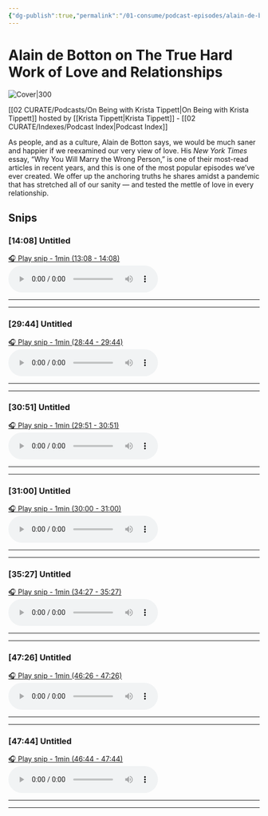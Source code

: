 ```yaml
---
{"dg-publish":true,"permalink":"/01-consume/podcast-episodes/alain-de-botton-on-the-true-hard-work-of-love-and-relationships/","title":"Alain de Botton on The True Hard Work of Love and Relationships","tags":["love","relationships","podcasts"]}
---
```


# Alain de Botton on The True Hard Work of Love and Relationships


![Cover|300](https://wsrv.nl/?url=https%3A%2F%2Fimage.simplecastcdn.com%2Fimages%2Fd5bd87cf-c1b4-4724-a2e0-67be37425906%2Fa6b148ee-97c6-4a85-9e41-868133c93db6%2F3000x3000%2Fonbe-isolated-master-logo-square.jpg%3Faid%3Drss_feed&w=300&h=300)

[[02 CURATE/Podcasts/On Being with Krista Tippett\|On Being with Krista Tippett]] hosted by [[Krista Tippett\|Krista Tippett]] - [[02 CURATE/Indexes/Podcast Index\|Podcast Index]]

As people, and as a culture, Alain de Botton says, we would be much saner and happier if we reexamined our very view of love. His _New York Times_ essay, “Why You Will Marry the Wrong Person,” is one of their most-read articles in recent years, and this is one of the most popular episodes we’ve ever created. We offer up the anchoring truths he shares amidst a pandemic that has stretched all of our sanity — and tested the mettle of love in every relationship.

## Snips


### [14:08] Untitled


[🎧 Play snip - 1min️ (13:08 - 14:08)](https://share.snipd.com/snip/8b3af4d5-d2b5-419c-9971-5f161fe0b0f3)
<audio controls> <source src="https://dts.podtrac.com/redirect.mp3/afp-901179-injected.calisto.simplecastaudio.com/85760130-020c-4d30-8e15-26c5c451394f/episodes/4884cb13-3b14-4fcc-b046-997d3a0be4d4/audio/128/default.mp3?aid=rss_feed&awCollectionId=85760130-020c-4d30-8e15-26c5c451394f&awEpisodeId=4884cb13-3b14-4fcc-b046-997d3a0be4d4&feed=AuAxH_Bf#t=13:08,14:08"> </audio>




---




---


### [29:44] Untitled


[🎧 Play snip - 1min️ (28:44 - 29:44)](https://share.snipd.com/snip/837f28f2-a3d5-460b-9e37-4e84e684ac9e)
<audio controls> <source src="https://dts.podtrac.com/redirect.mp3/afp-901179-injected.calisto.simplecastaudio.com/85760130-020c-4d30-8e15-26c5c451394f/episodes/4884cb13-3b14-4fcc-b046-997d3a0be4d4/audio/128/default.mp3?aid=rss_feed&awCollectionId=85760130-020c-4d30-8e15-26c5c451394f&awEpisodeId=4884cb13-3b14-4fcc-b046-997d3a0be4d4&feed=AuAxH_Bf#t=28:44,29:44"> </audio>




---




---


### [30:51] Untitled


[🎧 Play snip - 1min️ (29:51 - 30:51)](https://share.snipd.com/snip/4fa881b7-3f80-4856-aa47-ebe3ee9f6f87)
<audio controls> <source src="https://dts.podtrac.com/redirect.mp3/afp-901179-injected.calisto.simplecastaudio.com/85760130-020c-4d30-8e15-26c5c451394f/episodes/4884cb13-3b14-4fcc-b046-997d3a0be4d4/audio/128/default.mp3?aid=rss_feed&awCollectionId=85760130-020c-4d30-8e15-26c5c451394f&awEpisodeId=4884cb13-3b14-4fcc-b046-997d3a0be4d4&feed=AuAxH_Bf#t=29:51,30:51"> </audio>




---




---


### [31:00] Untitled


[🎧 Play snip - 1min️ (30:00 - 31:00)](https://share.snipd.com/snip/242baf66-429d-4a23-92db-160c71f841b1)
<audio controls> <source src="https://dts.podtrac.com/redirect.mp3/afp-901179-injected.calisto.simplecastaudio.com/85760130-020c-4d30-8e15-26c5c451394f/episodes/4884cb13-3b14-4fcc-b046-997d3a0be4d4/audio/128/default.mp3?aid=rss_feed&awCollectionId=85760130-020c-4d30-8e15-26c5c451394f&awEpisodeId=4884cb13-3b14-4fcc-b046-997d3a0be4d4&feed=AuAxH_Bf#t=30:00,31:00"> </audio>




---




---


### [35:27] Untitled


[🎧 Play snip - 1min️ (34:27 - 35:27)](https://share.snipd.com/snip/4ac67ea8-fdeb-467f-9a11-f23e8eb03b43)
<audio controls> <source src="https://dts.podtrac.com/redirect.mp3/afp-901179-injected.calisto.simplecastaudio.com/85760130-020c-4d30-8e15-26c5c451394f/episodes/4884cb13-3b14-4fcc-b046-997d3a0be4d4/audio/128/default.mp3?aid=rss_feed&awCollectionId=85760130-020c-4d30-8e15-26c5c451394f&awEpisodeId=4884cb13-3b14-4fcc-b046-997d3a0be4d4&feed=AuAxH_Bf#t=34:27,35:27"> </audio>




---




---


### [47:26] Untitled


[🎧 Play snip - 1min️ (46:26 - 47:26)](https://share.snipd.com/snip/781853a7-c406-4e9b-aa70-4025808a51b6)
<audio controls> <source src="https://dts.podtrac.com/redirect.mp3/afp-901179-injected.calisto.simplecastaudio.com/85760130-020c-4d30-8e15-26c5c451394f/episodes/4884cb13-3b14-4fcc-b046-997d3a0be4d4/audio/128/default.mp3?aid=rss_feed&awCollectionId=85760130-020c-4d30-8e15-26c5c451394f&awEpisodeId=4884cb13-3b14-4fcc-b046-997d3a0be4d4&feed=AuAxH_Bf#t=46:26,47:26"> </audio>




---




---


### [47:44] Untitled


[🎧 Play snip - 1min️ (46:44 - 47:44)](https://share.snipd.com/snip/b69a4ed3-283f-4fe3-9f8b-a4c90a9f40b2)
<audio controls> <source src="https://dts.podtrac.com/redirect.mp3/afp-901179-injected.calisto.simplecastaudio.com/85760130-020c-4d30-8e15-26c5c451394f/episodes/4884cb13-3b14-4fcc-b046-997d3a0be4d4/audio/128/default.mp3?aid=rss_feed&awCollectionId=85760130-020c-4d30-8e15-26c5c451394f&awEpisodeId=4884cb13-3b14-4fcc-b046-997d3a0be4d4&feed=AuAxH_Bf#t=46:44,47:44"> </audio>




---




---


